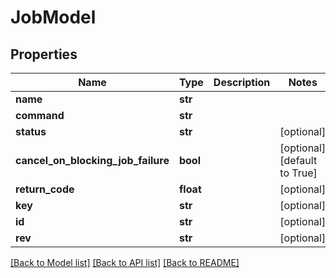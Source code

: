 # JobModel

## Properties
Name | Type | Description | Notes
------------ | ------------- | ------------- | -------------
**name** | **str** |  | 
**command** | **str** |  | 
**status** | **str** |  | [optional] 
**cancel_on_blocking_job_failure** | **bool** |  | [optional] [default to True]
**return_code** | **float** |  | [optional] 
**key** | **str** |  | [optional] 
**id** | **str** |  | [optional] 
**rev** | **str** |  | [optional] 

[[Back to Model list]](../README.md#documentation-for-models) [[Back to API list]](../README.md#documentation-for-api-endpoints) [[Back to README]](../README.md)

